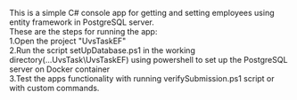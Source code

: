This is a simple C# console app for getting and setting employees using entity framework in PostgreSQL server.  
These are the steps for running the app:  
1.Open the project "UvsTaskEF"  
2.Run the script setUpDatabase.ps1 in the working directory(...UvsTask\UvsTaskEF) using powershell to set up the PostgreSQL server on Docker container  
3.Test the apps functionality with running verifySubmission.ps1 script or with custom commands.  
